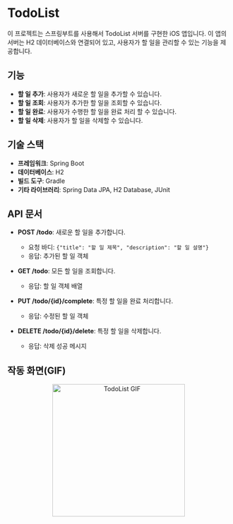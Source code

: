 # TodoList

이 프로젝트는 스프링부트를 사용해서 TodoList 서버를 구현한 iOS 앱입니다. 
이 앱의 서버는 H2 데이터베이스와 연결되어 있고, 사용자가 할 일을 관리할 수 있는 기능을 제공합니다.

## 기능

- **할 일 추가**: 사용자가 새로운 할 일을 추가할 수 있습니다.
- **할 일 조회**: 사용자가 추가한 할 일을 조회할 수 있습니다.
- **할 일 완료**: 사용자가 수행한 할 일을 완료 처리 할 수 있습니다.
- **할 일 삭제**: 사용자가 할 일을 삭제할 수 있습니다.

## 기술 스택

- **프레임워크**: Spring Boot
- **데이터베이스**: H2
- **빌드 도구**: Gradle
- **기타 라이브러리**: Spring Data JPA, H2 Database, JUnit

## API 문서

- **POST /todo**: 새로운 할 일을 추가합니다.
  - 요청 바디: `{"title": "할 일 제목", "description": "할 일 설명"}`
  - 응답: 추가된 할 일 객체

- **GET /todo**: 모든 할 일을 조회합니다.
  - 응답: 할 일 객체 배열

- **PUT /todo/{id}/complete**: 특정 할 일을 완료 처리합니다.
  - 응답: 수정된 할 일 객체

- **DELETE /todo/{id}/delete**: 특정 할 일을 삭제합니다.
  - 응답: 삭제 성공 메시지

## 작동 화면(GIF)

<p align="center">
  <img src="https://github.com/user-attachments/assets/8a174cf7-0fed-4bf2-acd8-8edcd9848e2f" width="300" height="auto" alt="TodoList GIF">
</p>
